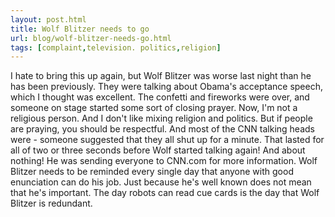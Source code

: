 ```yaml
---
layout: post.html
title: Wolf Blitzer needs to go
url: blog/wolf-blitzer-needs-go.html
tags: [complaint,television. politics,religion]
---
```

I hate to bring this up again, but Wolf Blitzer was worse last night than he has been previously. They were talking about Obama's acceptance speech, which I thought was excellent. The confetti and fireworks were over, and someone on stage started some sort of closing prayer. Now, I'm not a religious person. And I don't like mixing religion and politics. But if people are praying, you should be respectful. And most of the CNN talking heads were - someone suggested that they all shut up for a minute. That lasted for all of two or three seconds before Wolf started talking again! And about nothing! He was sending everyone to CNN.com for more information. Wolf Blitzer needs to be reminded every single day that anyone with good enunciation can do his job. Just because he's well known does not mean that he's important. The day robots can read cue cards is the day that Wolf Blitzer is redundant. 
